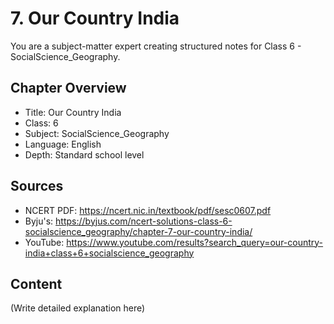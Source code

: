 # 7. Our Country India

You are a subject-matter expert creating structured notes for Class 6 - SocialScience_Geography.

## Chapter Overview
- Title: Our Country India
- Class: 6
- Subject: SocialScience_Geography
- Language: English
- Depth: Standard school level

## Sources
- NCERT PDF: https://ncert.nic.in/textbook/pdf/sesc0607.pdf
- Byju's: https://byjus.com/ncert-solutions-class-6-socialscience_geography/chapter-7-our-country-india/
- YouTube: https://www.youtube.com/results?search_query=our-country-india+class+6+socialscience_geography

## Content
(Write detailed explanation here)

